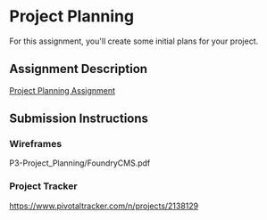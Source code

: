 # Project Planning
For this assignment, you'll create some initial plans for your project.

## Assignment Description
[Project Planning Assignment](https://education.launchcode.org/liftoff/assignments/planning/)

## Submission Instructions

### Wireframes
P3-Project_Planning/FoundryCMS.pdf

### Project Tracker
https://www.pivotaltracker.com/n/projects/2138129
